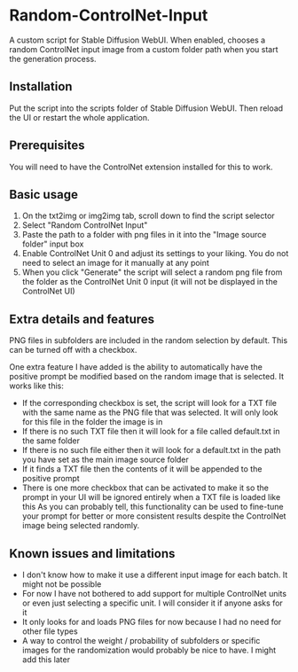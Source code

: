 # Random-ControlNet-Input
A custom script for Stable Diffusion WebUI. When enabled, chooses a random ControlNet input image from a custom folder path when you start the generation process.

## Installation
Put the script into the scripts folder of Stable Diffusion WebUI. Then reload the UI or restart the whole application.

## Prerequisites
You will need to have the ControlNet extension installed for this to work.

## Basic usage
1. On the txt2img or img2img tab, scroll down to find the script selector
2. Select "Random ControlNet Input"
3. Paste the path to a folder with png files in it into the "Image source folder" input box
4. Enable ControlNet Unit 0 and adjust its settings to your liking. You do not need to select an image for it manually at any point
5. When you click "Generate" the script will select a random png file from the folder as the ControlNet Unit 0 input (it will not be displayed in the ControlNet UI)

## Extra details and features
PNG files in subfolders are included in the random selection by default. This can be turned off with a checkbox.

One extra feature I have added is the ability to automatically have the positive prompt be modified based on the random image that is selected. It works like this:
- If the corresponding checkbox is set, the script will look for a TXT file with the same name as the PNG file that was selected. It will only look for this file in the folder the image is in
- If there is no such TXT file then it will look for a file called default.txt in the same folder
- If there is no such file either then it will look for a default.txt in the path you have set as the main image source folder
- If it finds a TXT file then the contents of it will be appended to the positive prompt
- There is one more checkbox that can be activated to make it so the prompt in your UI will be ignored entirely when a TXT file is loaded like this
As you can probably tell, this functionality can be used to fine-tune your prompt for better or more consistent results despite the ControlNet image being selected randomly.

## Known issues and limitations
- I don't know how to make it use a different input image for each batch. It might not be possible
- For now I have not bothered to add support for multiple ControlNet units or even just selecting a specific unit. I will consider it if anyone asks for it
- It only looks for and loads PNG files for now because I had no need for other file types
- A way to control the weight / probability of subfolders or specific images for the randomization would probably be nice to have. I might add this later
